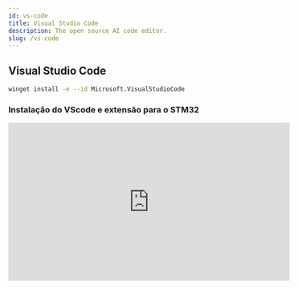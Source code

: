 ```yaml
---
id: vs-code
title: Visual Studio Code
description: The open source AI code editor.
slug: /vs-code
---
```


## Visual Studio Code

```bash
winget install -e --id Microsoft.VisualStudioCode
```

### Instalação do VScode e extensão para o STM32

<iframe width="560" height="315" src="https://www.youtube.com/embed/a5A4wAYuuOY?si=78Cd1dAWLqcsN9oG" title="YouTube video player" frameborder="0" allow="accelerometer; autoplay; clipboard-write; encrypted-media; gyroscope; picture-in-picture; web-share" referrerpolicy="strict-origin-when-cross-origin" allowfullscreen></iframe>
